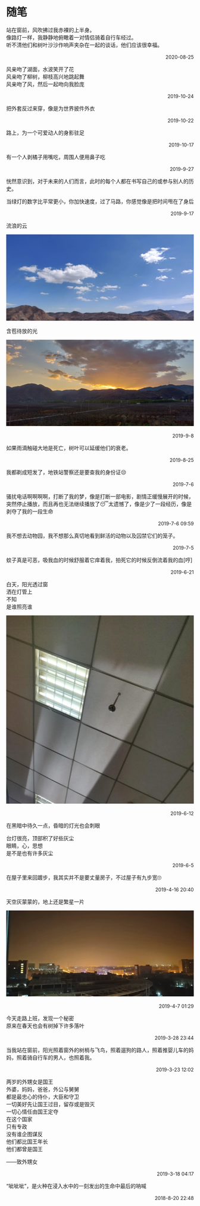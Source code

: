 # 随笔
站在窗前，风吹拂过我赤裸的上半身。  
像路灯一样，我静静地俯瞰着一对情侣骑着自行车经过。  
听不清他们和树叶沙沙作响声夹杂在一起的谈话，他们应该很幸福。
<p align="right"><font size=2>2020-08-25</font></p>


风亲吻了湖面，水波笑开了花  
风亲吻了柳树，柳枝高兴地跳起舞  
风亲吻了风，然后一起吻向我脸庞
<p align="right"><font size=2>2019-10-24</font></p>

把外套反过来穿，像是为世界披件外衣
<p align="right"><font size=2>2019-10-22</font></p>

路上，为一个可爱动人的身影驻足 ​​​​
<p align="right"><font size=2>2019-10-17</font></p>

有一个人剥橘子用嘴吃，周围人便用鼻子吃  
<p align="right"><font size=2>2019-9-27</font></p>

恍然意识到，对于未来的人们而言，此时的每个人都在书写自己的或参与别人的历史。

当绿灯的数字比平常更小，你加快速度，过了马路，你感觉像是把时间甩在了身后 ​​​​
<p align="right"><font size=2>2019-9-17</font></p>

流浪的云

![](./image/wandering_clouds.jpg)

含苞待放的光 ​​​​

![](./image/rising_sun.jpg)
<p align="right"><font size=2>2019-9-8</font></p>

如果雨滴触碰大地是死亡，树叶可以延缓他们的衰老。 
<p align="right"><font size=2>2019-8-25</font></p>

我都剃成短发了，地铁站警察还是要查我的身份证😒
<p align="right"><font size=2>2019-7-6</font></p>

骚扰电话啊啊啊啊，打断了我的梦，像是打断一部电影，剧情正缓慢展开的时候，突然停止播放，而且再也无法继续播放了😴太遗憾了，像是少了一段经历，像是剥夺了我的一段生命 ​​​
<p align="right"><font size=2>2019-7-6 09:59</font></p>

我不想去动物园，我不想那么真切地看到鲜活的动物以及囚禁它们的笼子。 ​​​​
<p align="right"><font size=2>2019-7-5</font></p>

蚊子真是可恶，吸我血的时候舒服着它痒着我，拍死它的时候反倒流着我的血[哼]
<p align="right"><font size=2>2019-6-21</font></p>

白天，阳光透过窗  
洒在灯管上  
不知  
是谁照亮谁

![](./image/sun_and_light.jpg)
<p align="right"><font size=2>2019-6-12</font></p>

在黑暗中待久一点，昏暗的灯光也会刺眼

台灯很亮，顶部积了好些灰尘  
眼睛，心，思想  
是不是也有许多灰尘 ​​​​
<p align="right"><font size=2>2019-6-5</font></p>

在屋子里来回踱步，我其实并不是要丈量房子，不过屋子有九步宽🙄
<p align="right"><font size=2>2019-4-16 20:40</font></p>

天空灰蒙蒙的，地上还是繁星一片

![](./image/night_huoxiang.jpg)
<p align="right"><font size=2>2019-4-7 01:29</font></p>

今天走路上班，发现一个秘密  
原来在春天也会有树掉下许多落叶
<p align="right"><font size=2>2019-3-28 23:44</font></p>

当我站在窗前，阳光照着窗外的树梢与飞鸟，照着遛狗的路人，照着推婴儿车的妈妈，照着骑自行车的男人，也照着我。
<p align="right"><font size=2>2019-3-23 12:02</font></p>

两岁的外甥女是国王  
外婆，妈妈，爸爸，外公与舅舅  
都是最忠心的侍仆，大臣和守卫  
一切美好先让国王过目，留存或是毁灭  
一切心情任由国王定夺  
在这个国家  
只有专政  
没有谁企图谋反  
他们都比国王年长  
他们都曾是国王

——致外甥女
<p align="right"><font size=2>2019-3-18 04:17</font></p>

“呲呲呲”，是火种在浸入水中的一刻发出的生命中最后的呐喊​​
<p align="right"><font size=2>2018-8-20 22:48</font></p>
